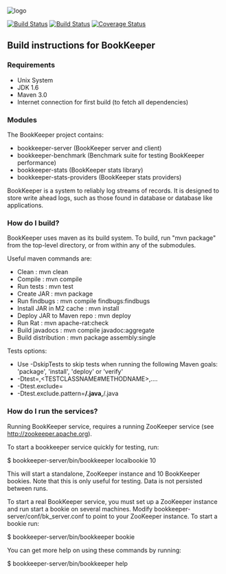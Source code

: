 ![logo](https://pbs.twimg.com/profile_images/545716709311520769/piLLa1iC_400x400.png)

[![Build Status](https://travis-ci.org/apache/bookkeeper.svg?branch=master)](https://travis-ci.org/apache/bookkeeper)
[![Build Status](https://builds.apache.org/buildStatus/icon?job=bookkeeper-master)](https://builds.apache.org/job/bookkeeper-master/)
[![Coverage Status](https://coveralls.io/repos/github/apache/bookkeeper/badge.svg?branch=master)](https://coveralls.io/github/apache/bookkeeper?branch=master)

## Build instructions for BookKeeper

### Requirements

* Unix System
* JDK 1.6
* Maven 3.0
* Internet connection for first build (to fetch all dependencies)

### Modules

The BookKeeper project contains:

 - bookkeeper-server            (BookKeeper server and client)
 - bookkeeper-benchmark         (Benchmark suite for testing BookKeeper performance)
 - bookkeeper-stats             (BookKeeper stats library)
 - bookkeeper-stats-providers   (BookKeeper stats providers)

BookKeeper is a system to reliably log streams of records. It is designed to 
store write ahead logs, such as those found in database or database like 
applications.

### How do I build?

 BookKeeper uses maven as its build system. To build, run "mvn package" from the 
 top-level directory, or from within any of the submodules.

 Useful maven commands are:

 * Clean                     : mvn clean
 * Compile                   : mvn compile
 * Run tests                 : mvn test 
 * Create JAR                : mvn package
 * Run findbugs              : mvn compile findbugs:findbugs
 * Install JAR in M2 cache   : mvn install
 * Deploy JAR to Maven repo  : mvn deploy
 * Run Rat                   : mvn apache-rat:check
 * Build javadocs            : mvn compile javadoc:aggregate
 * Build distribution        : mvn package assembly:single

 Tests options:

 * Use -DskipTests to skip tests when running the following Maven goals:
    'package',  'install', 'deploy' or 'verify'
 * -Dtest=<TESTCLASSNAME>,<TESTCLASSNAME#METHODNAME>,....
 * -Dtest.exclude=<TESTCLASSNAME>
 * -Dtest.exclude.pattern=**/<TESTCLASSNAME1>.java,**/<TESTCLASSNAME2>.java

### How do I run the services?

 Running BookKeeper service, requires a running ZooKeeper service 
 (see http://zookeeper.apache.org). 

 To start a bookkeeper service quickly for testing, run:
   
   $ bookkeeper-server/bin/bookkeeper localbookie 10

 This will start a standalone, ZooKeeper instance and 10 BookKeeper bookies.
 Note that this is only useful for testing. Data is not persisted between runs.

 To start a real BookKeeper service, you must set up a ZooKeeper instance and
 run start a bookie on several machines. Modify bookkeeper-server/conf/bk_server.conf
 to point to your ZooKeeper instance. To start a bookie run:

   $ bookkeeper-server/bin/bookkeeper bookie

 You can get more help on using these commands by running:

   $ bookkeeper-server/bin/bookkeeper help
